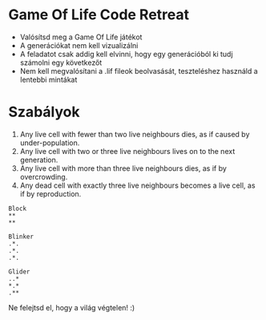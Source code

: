 # Game Of Life Code Retreat

- Valósítsd meg a Game Of Life játékot
- A generációkat nem kell vizualizálni
- A feladatot csak addig kell elvinni, hogy egy generációból ki tudj számolni egy következőt
- Nem kell megvalósítani a .lif fileok beolvasását, teszteléshez használd a lentebbi mintákat

# Szabályok
 1. Any live cell with fewer than two live neighbours dies, as if caused by under-population.
 2. Any live cell with two or three live neighbours lives on to the next generation.
 3. Any live cell with more than three live neighbours dies, as if by overcrowding.
 4. Any dead cell with exactly three live neighbours becomes a live cell, as if by reproduction.

```
Block
**
**

Blinker
.*.
.*.
.*.

Glider
..*
*.*
.**
```



Ne felejtsd el, hogy a világ végtelen! :)
